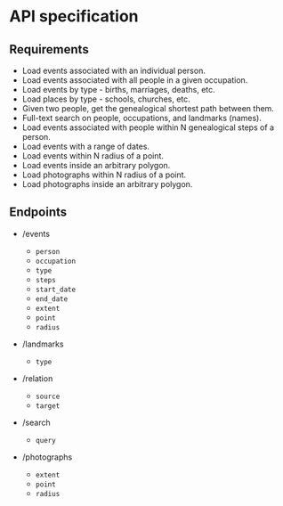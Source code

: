 # API specification

## Requirements

- Load events associated with an individual person.
- Load events associated with all people in a given occupation.
- Load events by type - births, marriages, deaths, etc.
- Load places by type - schools, churches, etc.
- Given two people, get the genealogical shortest path between them.
- Full-text search on people, occupations, and landmarks (names).
- Load events associated with people within N genealogical steps of a person.
- Load events with a range of dates.
- Load events within N radius of a point.
- Load events inside an arbitrary polygon.
- Load photographs within N radius of a point.
- Load photographs inside an arbitrary polygon.

## Endpoints

- /events
  - `person`
  - `occupation`
  - `type`
  - `steps`
  - `start_date`
  - `end_date`
  - `extent`
  - `point`
  - `radius`

- /landmarks
  - `type`

- /relation
  - `source`
  - `target`

- /search
  - `query`

- /photographs
  - `extent`
  - `point`
  - `radius`
